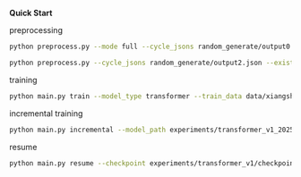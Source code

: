 **Quick Start**

preprocessing
```bash
python preprocess.py --mode full --cycle_jsons random_generate/output0.json  

python preprocess.py --cycle_jsons random_generate/output2.json --existing_train_json data/xiangshan/train_data1.json --existing_val_json data/xiangshan/val_data.json --train_json data/xiangshan/tr.json
```

training
```bash
python main.py train --model_type transformer --train_data data/xiangshan/tr1.json --val_data data/xiangshan/val_data.json --experiment_name transformer --epoch 50
`````


incremental training
```bash
python main.py incremental --model_path experiments/transformer_v1_20250304_101004/checkpoints/checkpoint_latest.pth
```

resume
```bash
python main.py resume --checkpoint experiments/transformer_v1/checkpoints/checkpoint_epoch_10.pth --additional_epochs 20
```